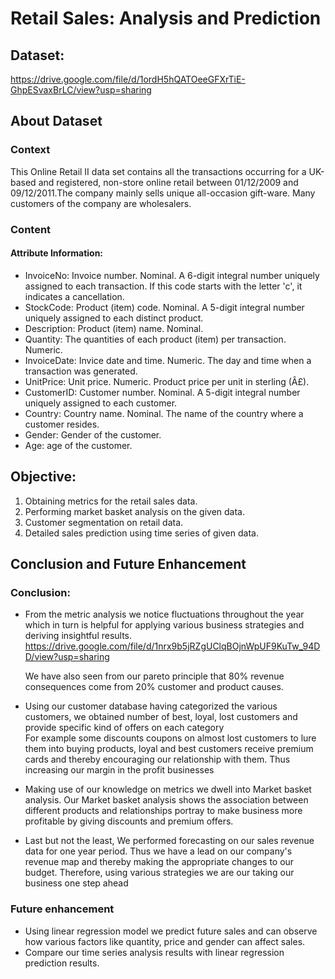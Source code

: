 # Retail Sales: Analysis and Prediction

## Dataset:
https://drive.google.com/file/d/1ordH5hQATOeeGFXrTiE-GhpESvaxBrLC/view?usp=sharing

## About Dataset
### Context
This Online Retail II data set contains all the transactions occurring for a UK-based and registered, non-store online retail between 01/12/2009 and 09/12/2011.The company mainly sells unique all-occasion gift-ware. Many customers of the company are wholesalers.

### Content
#### Attribute Information:

- InvoiceNo: Invoice number. Nominal. A 6-digit integral number uniquely assigned to each transaction. If this code starts with the letter 'c', it indicates a cancellation.
- StockCode: Product (item) code. Nominal. A 5-digit integral number uniquely assigned to each distinct product.
- Description: Product (item) name. Nominal.
- Quantity: The quantities of each product (item) per transaction. Numeric.
- InvoiceDate: Invice date and time. Numeric. The day and time when a transaction was generated.
- UnitPrice: Unit price. Numeric. Product price per unit in sterling (Â£).
- CustomerID: Customer number. Nominal. A 5-digit integral number uniquely assigned to each customer.
- Country: Country name. Nominal. The name of the country where a customer resides.
- Gender: Gender of the customer.
- Age: age of the customer.

## Objective:

1. Obtaining metrics for the retail sales data.
2. Performing market basket analysis on the given data.
3. Customer segmentation on retail data.
4. Detailed sales prediction using time series of given data.

## Conclusion and Future Enhancement

### Conclusion:
- From the metric analysis we notice fluctuations throughout the year which in
turn is helpful for applying various business strategies and deriving insightful
results.<br>
https://drive.google.com/file/d/1nrx9b5jRZgUClqBOjnWpUF9KuTw_94DD/view?usp=sharing

  We have also seen from our pareto principle that 80% revenue consequences
come from 20% customer and product causes.
- Using our customer database having categorized the various customers, we
obtained number of best, loyal, lost customers and provide specific kind of
offers on each category<br>
For example some discounts coupons on almost lost customers to lure them
into buying products, loyal and best customers receive premium cards and
thereby encouraging our relationship with them.
Thus increasing our margin in the profit businesses
- Making use of our knowledge on metrics we dwell into Market basket
analysis. Our Market basket analysis shows the association between different
products and relationships portray to make business more profitable by giving
discounts and premium offers.
- Last but not the least, We performed forecasting on our sales revenue data
for one year period. Thus we have a lead on our company's revenue map and
thereby making the appropriate changes to our budget.
Therefore, using various strategies we are our taking our business one step
ahead

### Future enhancement
- Using linear regression model we predict future sales and can observe
how various factors like quantity, price and gender can affect sales.
- Compare our time series analysis results with linear regression
prediction results.
